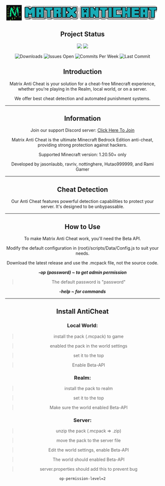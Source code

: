 <div align="center">
  <img src="./pack_icon.png" height="50">
  
  <img src="./Matrix-AntiCheat.png" height="50">

  ## Project Status

  <img src="https://img.shields.io/badge/Language-TypeScript-%23EF4041?style=for-the-badge">
  <a href="https://discord.gg/CqZGXeRKPJ"><img src="https://img.shields.io/badge/Discord-CqZGXeRKPJ-%231976D2?style=for-the-badge"></a>
  <p align="center">
    <img src="https://img.shields.io/github/downloads/jasonlaubb/Matrix-AntiCheat/total?style=for-the-badge" alt="Downloads">   
    <img src="https://img.shields.io/github/issues/jasonlaubb/Matrix-AntiCheat?label=ISSUES%20OPEN&style=for-the-badge" alt="Issues Open">  
    <img src="https://img.shields.io/github/commit-activity/m/jasonlaubb/Matrix-AntiCheat?style=for-the-badge" alt="Commits Per Week"> 
    <img src="https://img.shields.io/github/last-commit/jasonlaubb/Matrix-AntiCheat?style=for-the-badge" alt="Last Commit">
  </p>

  ## Introduction

  Matrix Anti Cheat is your solution for a cheat-free Minecraft experience, whether you're playing in the Realm, local world, or on a server.

  We offer best cheat detection and automated punishment systems.

  ---

  ## Information

  Join our support Discord server: [Click Here To Join](https://discord.gg/CqZGXeRKPJ)

  Matrix Anti Cheat is the ultimate Minecraft Bedrock Edition anti-cheat, providing strong protection against hackers.

  Supported Minecraft version: 1.20.50+ only

  Developed by jasonlaubb, ravriv, nottinghere, Hutao999999, and Rami Gamer

  ---

  ## Cheat Detection

  Our Anti Cheat features powerful detection capabilities to protect your server. It's designed to be unbypassable.

  ---

  ## How to Use

  To make Matrix Anti Cheat work, you'll need the Beta API.

  Modify the default configuration in (root)/scripts/Data/Config.js to suit your needs.

  Download the latest release and use the .mcpack file, not the source code.

  ***-op (password) ~ to get admin permission***

  > The default password is "password"
  
  ***-help ~ for commands***
  

  ---
  ## Install AntiCheat

  ### Local World:

  > install the pack (.mcpack) to game

  > enabled the pack in the world settings

  > set it to the top

  > Enable Beta-API

  ### Realm:

  > install the pack to realm

  > set it to the top

  > Make sure the world enabled Beta-API

  ### Server:

  > unzip the pack (.mcpack => .zip)

  > move the pack to the server file

  > Edit the world settings, enable Beta-API

  > The world should enabled Beta-API

  > server.properties should add this to prevent bug

  ```properties
  op-permission-level=2
  ```

</div>
